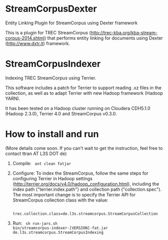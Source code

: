 StreamCorpusDexter
==================

Entity Linking Plugin for StreamCorpus using Dexter framework


This is a plugin for TREC StreamCorpus (http://trec-kba.org/kba-stream-corpus-2014.shtml) that performs entity linking for documents using Dexter (http://www.dxtr.it) framework. 


StreamCorpusIndexer
===================

Indexing TREC StreamCorpus using Terrier.

This software includes a patch for Terrier to support reading .xz files in the collection, as well as to adapt Terrier with new Hadoop framework (Hadoop YARN).

It has been tested on a Hadoop cluster running on Cloudera CDH5.1.0 (Hadoop 2.3.0), Terrier 4.0 and StreamCorpus v0.3.0.

How to install and run
===========
(More details come soon. If you can't wait to get the instruction, feel free to contact ttran AT L3S DOT de)

1. Compile: <code> ant clean fatjar</code>

2. Configure: To index the StreamCorpus, follow the same steps for configuring Terrier in Hadoop settings (http://terrier.org/docs/v4.0/hadoop_configuration.html), including the index path ("terrier.index.path") and collection path ("collection.spec"). The most important change is to specify the Terrier API for StreamCorpus collection class with the value:

     <code> trec.collection.class=de.l3s.streamcorpus.StreamCorpusCollection</code>

3. Run: <code> sh run-jars.sh bin/streamcorpus-indexer-[VERSION]-fat.jar de.l3s.streamcorpus.StreamCorpusIndexing</code>
